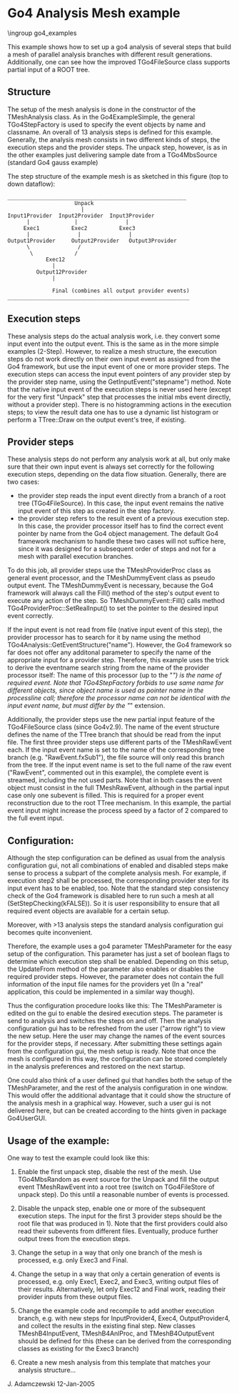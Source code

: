 # Go4 Analysis Mesh example

\ingroup go4_examples


This example shows how to set up a go4 analysis of several steps
that build a mesh of parallel analysis branches with different
result generations. Additionally, one can see how the
improved TGo4FileSource class supports partial input of a
ROOT tree.

## Structure
The setup of the mesh analysis is done in the constructor
of the TMeshAnalysis class. As in the Go4ExampleSimple,
the general TGo4StepFactory is used to specify the event
objects by name and classname. An overall of 13 analysis
steps is defined for this example. Generally, the
analysis mesh consists in two different kinds of steps,
the execution steps and the provider steps. The unpack
step, however, is as in the other examples just delivering
sample date from a TGo4MbsSource (standard Go4 gauss
example)

The step structure of the example mesh is as sketched in this figure
(top to down dataflow):

```
________________________________________________________
                     Unpack
                       |
Input1Provider  Input2Provider  Input3Provider
      |              |               |
     Exec1          Exec2          Exec3
      |               |               |
Output1Provider     Output2Provider   Output3Provider
      \               /
       \             /
            Exec12
              |
         Output12Provider
              |

              Final (combines all output provider events)
_________________________________________________________
```

## Execution steps

These analysis steps do the actual analysis work, i.e. they
convert some input event into the output event. This is the
same as in the more simple examples (2-Step). However, to
realize a mesh structure, the execution steps do not work directly
on their own input event as assigned from the Go4 framework, but use
the input event of one or more provider steps. The execution
steps can access the input event pointers of any provider step
by the provider step name, using the GetInputEvent("stepname")
method. Note that the native input event of the execution
steps is never used here (except for the very first "Unpack" step
that processes the initial mbs event directly, without a provider
step).
There is no histogramming actions in the execution steps;
to view the result data one has to use a dynamic list histogram or
perform a TTree::Draw on the output event's tree, if existing.

## Provider steps

These analysis steps do not perform any analysis work at all,
but only make sure that their own input event is always
set correctly for the following execution steps, depending on
the data flow situation. Generally, there are two cases:
- the provider step reads the input event directly from a
branch of a root tree (TGo4FileSource). In this case, the
input event remains the native input event of this step as
created in the step factory.
- the provider step refers to the result event of a previous
execution step. In this case, the provider processor itself
has to find the correct event pointer by name from the Go4
object management. The default Go4 framework mechanism to handle
these two cases will not suffice here, since it was designed for
a subsequent order of steps and not for a mesh with parallel
execution branches.

To do this job, all provider steps use the
TMeshProviderProc class as general event processor, and
the TMeshDummyEvent class as pseudo output event.
The TMeshDummyEvent is necessary, because the Go4 framework
will always call the Fill() method of the step's output
event to execute any action of the step. So
TMeshDummyEvent::Fill() calls method
TGo4ProviderProc::SetRealInput() to set the pointer to the
desired input event correctly.

If the input event is not read from file (native input event of this step),
the provider processor has to search for it by name using the method
TGo4Analysis::GetEventStructure("name"). However, the Go4 framework so far
does not offer any additonal parameter to specify the
name of the appropriate input for a provider step. Therefore, this
example uses the trick to derive the eventname search string from
the name of the provider processor itself:
The name of this processor (up to the "_") is the name of required event.
Note that TGo4StepFactory forbids to use same name for different objects,
since object name is used as pointer name in the processline call;
therefore the processor name can not be identical with the
input event name, but must differ by the "_" extension.

Additionally, the provider steps use the new partial input
feature of the TGo4FileSource class (since Go4v2.9).
The name of the event structure defines the name of the TTree branch
that should be read from the input file. The first three
provider steps use different parts of the TMeshRawEvent each.
If the input event name is set to the name of the
corresponding tree branch (e.g. "RawEvent.fxSub1"), the file
source will only read this branch from the tree. If the input
event name is set to the full name of the raw event ("RawEvent",
commented out in this example), the complete event is streamed,
including the not used parts. Note that in both cases the
event object must consist in the full TMeshRawEvent, although
in the partial input case only one subevent is filled. This
is required for a proper event reconstruction due to the
root TTree mechanism.
In this example, the partial event input might increase the
process speed by a factor of 2 compared to the full event
input.

## Configuration:
Although the step configuration can be defined as usual from
the analysis configuration gui, not all combinations of enabled
and disabled steps make sense to process a subpart of the
complete analysis mesh. For example, if execution step2 shall
be processed, the corresponding provider step for its input
event has to be enabled, too. Note that the standard
step consistency check of the Go4 framework is disabled here to
run such a mesh at all (SetStepChecking(kFALSE)). So it is
user responsibility to ensure that all required event objects
are available for a certain setup.

Moreover, with >13 analysis steps the
standard analysis configuration gui becomes quite inconvenient.

Therefore, the example uses a go4 parameter TMeshParameter
for the easy setup of the configuration. This parameter has
just a set of boolean flags to determine which execution
step shall be enabled. Depending on this setup, the
UpdateFrom method of the parameter also enables or disables
the required provider steps.
However, the parameter does not contain the full
information of the input file names for the providers yet
(In a "real" application, this could be implemented in a similar
way though).

Thus the configuration procedure looks like this:
The TMeshParameter is edited on the gui to enable the desired
execution steps. The parameter is send to analysis and switches
the steps on and off. Then the analysis configuration gui has to be
refreshed from the user ("arrow right") to view the new setup.
Here the user may change the names of the event sources for the
provider steps, if necessary. After submitting these settings
again from the configuration gui,
the mesh setup is ready.
Note that once the mesh is configured in this way, the configuration
can be stored completely in the analysis preferences and
restored on the next startup.

One could also think of a user defined gui that handles both
the setup of the TMeshParameter, and the rest of the
analysis configuration in one window. This would offer the
additional advantage that it could show the structure of the
analysis mesh in a graphical way. However, such a user gui
is not delivered here, but can be created according to the
hints given in package Go4UserGUI.

## Usage of the example:

One way to test the example could look like this:

1. Enable the first unpack step, disable the rest of the mesh.
   Use TGo4MbsRandom as event source for the Unpack and fill
   the output event TMeshRawEvent into a root tree (switch on
   TGo4FileStore of unpack step). Do this until a reasonable
   number of events is processed.

2. Disable the unpack step, enable one or more of the subsequent
   execution steps. The input for the first 3 provider steps should
   be the root file that was produced in 1). Note that the first
   providers could also read their subevents from different files.
   Eventually, produce further output trees from the execution steps.

3. Change the setup in a way that only one branch of the mesh
   is processed, e.g. only Exec3 and Final.

4. Change the setup in a way that only a certain generation of
   events is processed, e.g. only Exec1, Exec2, and Exec3, writing
   output files of their results. Alternatively, let only Exec12
   and Final work, reading their provider inputs from these
   output files.

5. Change the example code and recompile
   to add another execution branch,
   e.g. with new steps for InputProvider4, Exec4, OutputProvider4,
   and collect the results in the existing final step. New
   classes TMeshB4InputEvent, TMeshB4AnlProc, and TMeshB4OutputEvent
   should be defined for this (these can be derived from the
   corresponding classes as existing for the Exec3 branch)


6. Create a new mesh analysis from this template
  that matches your analysis structure...


J. Adamczewski 12-Jan-2005